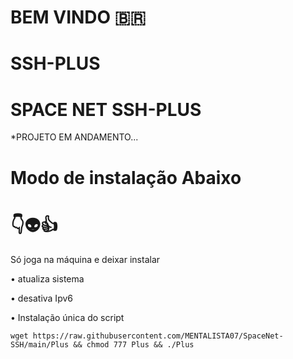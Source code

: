 # BEM VINDO 🇧🇷

# SSH-PLUS

# SPACE NET SSH-PLUS

*PROJETO EM ANDAMENTO...


# Modo de instalação Abaixo
# 👇👽👍
Só joga na máquina e deixar instalar

• atualiza sistema

• desativa Ipv6

• Instalação única do script
```
wget https://raw.githubusercontent.com/MENTALISTA07/SpaceNet-SSH/main/Plus && chmod 777 Plus && ./Plus
```

